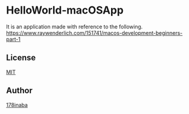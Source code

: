 # HelloWorld-macOSApp

It is an application made with reference to the following.  
https://www.raywenderlich.com/151741/macos-development-beginners-part-1

## License

[MIT](LICENSE)

## Author

[178inaba](https://github.com/178inaba)
